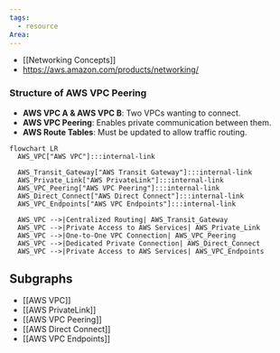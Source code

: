 ```yaml
---
tags:
  - resource
Area:
---
```

- [[Networking Concepts]]
- https://aws.amazon.com/products/networking/

### **Structure of AWS VPC Peering**

- **AWS VPC A & AWS VPC B**: Two VPCs wanting to connect.
- **AWS VPC Peering**: Enables private communication between them.
- **AWS Route Tables**: Must be updated to allow traffic routing.


```mermaid
flowchart LR
  AWS_VPC["AWS VPC"]:::internal-link

  AWS_Transit_Gateway["AWS Transit Gateway"]:::internal-link
  AWS_Private_Link["AWS PrivateLink"]:::internal-link
  AWS_VPC_Peering["AWS VPC Peering"]:::internal-link
  AWS_Direct_Connect["AWS Direct Connect"]:::internal-link
  AWS_VPC_Endpoints["AWS VPC Endpoints"]:::internal-link

  AWS_VPC -->|Centralized Routing| AWS_Transit_Gateway
  AWS_VPC -->|Private Access to AWS Services| AWS_Private_Link
  AWS_VPC -->|One-to-One VPC Connection| AWS_VPC_Peering
  AWS_VPC -->|Dedicated Private Connection| AWS_Direct_Connect
  AWS_VPC -->|Private Access to AWS Services| AWS_VPC_Endpoints
```

## Subgraphs

- [[AWS VPC]]
- [[AWS PrivateLink]]
- [[AWS VPC Peering]]
- [[AWS Direct Connect]]
- [[AWS VPC Endpoints]]

